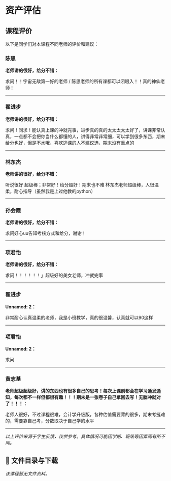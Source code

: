 # 资产评估

## 课程评价

以下是同学们对本课程不同老师的评价和建议：

### 陈思

**老师讲的很好，给分不错：**

求问！！宇宙无敌第一好的老师 / 陈思老师的所有课都可以闭眼入！！真的神仙老师！

---

### 翟进步

**老师讲的很好，给分不错：**

求问！同求！能认真上课的冲就完事，进步真的真的太太太太太好了，讲课非常认真，一点都不会把你当什么都懂的人，讲得非常非常细，可以学到很多东西，期末给分也好，但是不水哦，喜欢逃课的人不建议选，期末没有重点的

---

### 林东杰

**老师讲的很好，给分不错：**

听说很好 超级棒；非常好！给分超好！期末也不难 林东杰老师超级棒，人很温柔，耐心指导（虽然我是上过他教的python）

---

### 孙会霞

**老师讲的很好，给分不错：**

求问好心uu告知考核方式和给分，谢谢！

---

### 项君怡

**老师讲的很好，给分不错：**

求问！！！！！！」超级好的美女老师，冲就完事

---

### 翟进步

**Unnamed: 2：**

非常耐心认真温柔的老师，我是小班教学，真的很温馨，认真就可以90这样

---

### 项君怡

**Unnamed: 2：**

求问

---

### 黄志基

**老师超级超级好，讲的东西也有很多自己的思考！每次上课前都会在学习通发通知，每次都不一样但都很有趣！！！期末是一张卷子自己拿回去写！无脑冲就对了！！！：**

老师人很好，不过课程很难，会计学升级版，各种估值需要背的很多，期末考挺难的，需要靠自己考，分数取决于自己学的水平

---

*以上评价来源于学生反馈，仅供参考。具体情况可能因学期、班级等因素而有所不同。*
## 📄 文件目录与下载

_该课程暂无文件资料。_
